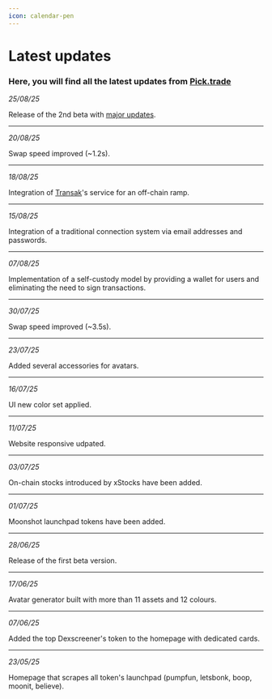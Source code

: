 ```yaml
---
icon: calendar-pen
---
```


# Latest updates

### Here, you will find all the latest updates from [Pick.trade](https://pick.trade/)

_25/08/25_

Release of the 2nd beta with [major updates](https://x.com/PickDotTrade/status/1959575521739911419).

***

_20/08/25_

Swap speed improved (\~1.2s).

***

_18/08/25_

Integration of [Transak](https://x.com/Transak)'s service for an off-chain ramp.

***

_15/08/25_

Integration of a traditional connection system via email addresses and passwords.

***

_07/08/25_

Implementation of a self-custody model by providing a wallet for users and eliminating the need to sign transactions.

***

_30/07/25_

Swap speed improved (\~3.5s).

***

_23/07/25_

Added several accessories for avatars.

***

_16/07/25_

UI new color set applied.&#x20;

***

_11/07/25_

Website responsive udpated.

***

_03/07/25_

On-chain stocks introduced by xStocks have been added.

***

_01/07/25_

Moonshot launchpad tokens have been added.

***

_28/06/25_

Release of the first beta version.

***

_17/06/25_

Avatar generator built with more than 11 assets and 12 colours.

***

_07/06/25_

Added the top Dexscreener's token to the homepage with dedicated cards.

***

_23/05/25_

Homepage that scrapes all token's launchpad (pumpfun, letsbonk, boop, moonit, believe).
